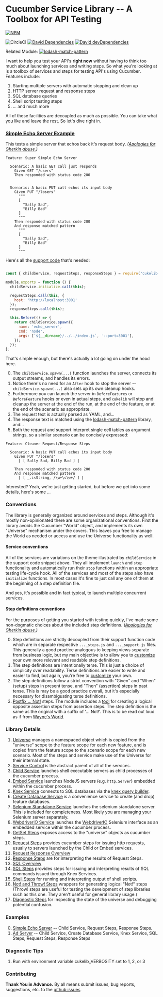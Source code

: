 #  Cucumber Service Library -- A Toolbox for API Testing
[![NPM](https://nodei.co/npm/cukelib.png?downloads=true)](https://www.npmjs.com/package/cukelib)

![CircleCI](https://circleci.com/gh/Originate/cukelib.svg?style=shield&circle-token=:circle-token)
[![David Dependencies](https://david-dm.org/Originate/cukelib.svg)](https://david-dm.org/Originate/cukelib)
[![David devDependencies](https://david-dm.org/Originate/cukelib/dev-status.svg)](https://david-dm.org/Originate/cukelib#info=devDependencies)

Related Module:
[![lodash-match-pattern](https://img.shields.io/npm/v/lodash-match-pattern.svg?label=lodash-match-pattern)](https://www.npmjs.com/package/lodash-match-pattern)



I want to help you test your API's **right now** without having to think too much about launching services and writing steps. So what you're looking at is a toolbox of services and steps for testing API's using Cucumber. Features include:

1. Starting multiple servers with automatic stopping and clean up
2. HTTP server request and response steps
3. SQL database queries
4. Shell script testing steps
6. ... and much more

All of these facilities are decoupled as much as possible. You can take what you like and leave the rest. So let's dive right in.

### [Simple Echo Server Example](examples/echo_server/features/echo.feature)

This tests a simple server that echos back it's request body. *([Apologies for Gherkin abuse.](customization.md#apology-for-my-gherkin-abuse))*

```gherkin
Feature: Super Simple Echo Server

  Scenario: A basic GET call just responds
    Given GET "/users"
    Then responded with status code 200


  Scenario: A basic PUT call echos its input body
    Given PUT "/losers"
      """
      [
        "Sally Sad",
        "Billy Bad"
      ]
      """
    Then responded with status code 200
    And response matched pattern
      """
      [
        "Sally Sad",
        "Billy Bad"
      ]
      """
```

Here's all the [support code](examples/echo_server/features/support/index.js) that's needed:

```JavaScript

const { childService, requestSteps, responseSteps } = require('cukelib');

module.exports = function () {
  childService.initialize.call(this);

  requestSteps.call(this, {
    host: 'http://localhost:3001'
  });
  responseSteps.call(this);

  this.Before(() => {
    return childService.spawn({
      name: 'echo_server',
      cmd: 'node',
      args: [`${__dirname}/../../index.js`, '--port=3001'],
    });
  });
};

```

That's simple enough, but there's actually a lot going on under the hood here.

0. The `childService.spawn(...)` function launches the server, connects its output streams, and handles its errors.
0. Notice there's no need for an `After` hook to stop the server -- `childService.spawn(...)` also sets up its own cleanup hooks.
0. Furthermore you can launch the server in `BeforeFeatures` or `BeforeFeature` hooks or even in actual steps, and `cukelib` will stop and cleanup the server at the end of the run, at the end of the feature, or at the end of the scenario as appropriate.
0. The request text is actually parsed as YAML, and...
0. The response text is matched using the [lodash-match-pattern](https://github.com/Originate/lodash-match-pattern/blob/master/README.md) library, and...
0. Both the request and support interpret single cell tables as argument strings, so a similar scenario can be concisely expressed:

```gherkin
Feature: Cleaner Request/Response Steps

  Scenario: A basic PUT call echos its input body
    Given PUT "/losers"
      | [ Sally Sad, Billy Bad ] |

    Then responded with status code 200
    And response matched pattern
      | [ _.isString, /\w+\s\w+/ ] |
```

Interested? Yeah, we're just getting started, but before we get into some details, here's some ...

### Conventions

The library is generally organized around services and steps. Although it's mostly non-opinionated there are some organizational conventions. First the library avoids the Cucumber "World" object, and implements its own "Universe" mechanism under the covers. This leaves you free to manage the World as needed or access and use the Universe functionality as well.

#### Service conventions

All of the services are variations on the theme illustrated by `childService` in the support code snippet above. They all implement `launch` and `stop` functionality and automatically run their `stop` functions within an appropriate testing life-cycle hook. All of the services and most of the steps also have `initialize` functions. In most cases it's fine to just call any one of them at the beginning of a step definition file.

And yes, it's possible and in fact typical, to launch multiple concurrent services.

#### Step definitions conventions

For the purposes of getting you started with testing quickly, I've made some non-dogmatic choices about the included step definitions. *([Apologies for Gherkin abuse.](customization.md#apology-for-my-gherkin-abuse))*

0. Step definitions are strictly decoupled from their support function code which are in separate respective `..._steps.js` and `..._support.js` files. This generally a good practice analogous to keeping views separate from business logic, but my main objective is to allow you to [customize](customization.md) your own more relevant and readable step definitions.
0. The step definitions are intentionally terse. This is just a choice of simplicity over readability. Terse definitions are easier to write and easier to find, but again, you're free to [customize](customization.md) your own.
0. The step definitions follow a strict convention with "Given" and "When" (setup) steps in present tense, and "Then" (assertion) steps in past tense. This is may be a good practice overall, but it's especially necessary for disambiguating terse definitions.
0. [Postfix ... Not!](https://en.wikipedia.org/wiki/..._Not!) steps. The module includes a [tool](src/step_mods) for creating a logical opposite assertion steps from assertion steps. The step definition is the same as the original with a suffix of '... Not!'. This is to be read out loud as if from [Wayne's World](https://youtu.be/BustEdWyqzk?t=2m34s).


### Library Details

1. [Universe](src/universe/README.md) manages a namespaced object which is copied from the "universe" scope to the feature scope for each new feature, and is copied from the feature scope to the scenario scope for each new scenario. Most of the steps and service make use of the Universe for their internal state.
2. [Service Control](src/service_control) is the abstract parent of all of the services.
3. [Child Service](src/child_service) launches shell executable servers as child processes of the cucumber process.
4. [Embed Service](src/embed_service) launches NodeJS servers (e.g. `http.Server`) embedded within the cucumber process.
5. [Knex Service](src/knex_service) connects to SQL databases via the [knex query builder](http://knexjs.org/).
5. [Create Database Service](src/create_database_service) is a convenience service to create (and drop) feature databases.
6. [Selenium Standalone Service](src/selenium_standalone_service) launches the selenium standalone server. This is included for completeness. Most likely you are managing your Selenium server separately.
7. [WebdriverIO Service](src/webdriverio_service) launches the [WebdriverIO](http://webdriver.io/guide.html) Selenium interface as an embedded service within the cucumber process.
8. [GetSet Steps](src/getset_steps.js) exposes access to the "universe" objects as cucumber steps.
9. [Request Steps](src/request_steps.js) provides cucumber steps for issuing http requests, usually to servers launched by the Child or Embed services.
9. [Request Response Overview](src/REQUEST_RESPONSE.md)
10. [Response Steps](src/response_steps.js) are for interpreting the results of Request Steps.
10. [SQL Overview](src/SQL.md)
11. [SQL Steps](src/sql_steps.js) provides steps for issuing and interpreting results of SQL commands issued through Knex Services.
12. [Shell Steps](src/shell_steps.js) for running and interpreting output of shell scripts.
12. [Not! and Throw! Steps](src/step_mods) wrappers for generating logical "Not!" steps (Throw! steps are useful for testing the development of step libraries such as this one. They aren't useful for general library usage.)
13. [Diagnostic Steps](src/diagnostic_steps.js) for inspecting the state of the universe and debugging potential confusion.

### Examples

0. [Simple Echo Server](examples/echo_server) -- Child Service, Request Steps, Response Steps.
0. [Ad Server](examples/ad_server) -- Child Service, Create Database Service, Knex Service, SQL Steps, Request Steps, Response Steps

### Diagnostic Tips

1. Run with environment variable cukelib_VERBOSITY set to 1, 2, or 3

### Contributing

**Thank You in Advance.**  By all means submit issues, bug reports, suggestions, etc. to the [github issues](https://github.com/Originate/cukelib/issues).
